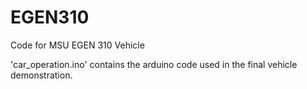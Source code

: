 # EGEN310
Code for MSU EGEN 310 Vehicle

'car_operation.ino' contains the arduino code used in the final vehicle demonstration.
